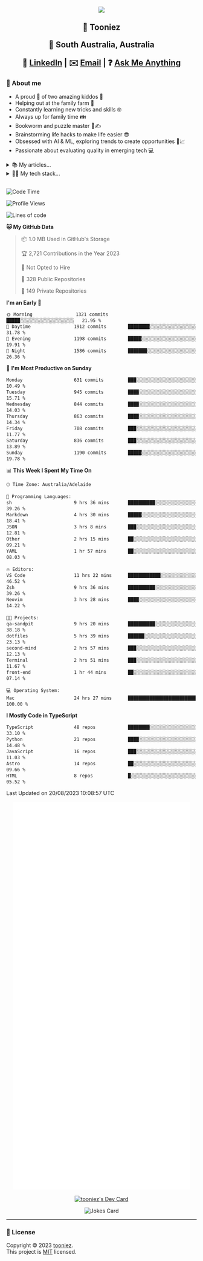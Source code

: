 <h2 align="center">

![](https://quotes-github-readme.vercel.app/api?type=horizontal&theme=catppuccin_mocha)

🤖 Tooniez

📍 South Australia, Australia

 <!-- 🌐 [Website](https://tooniez-land.vercel.app) |  -->

💼 [LinkedIn](https://www.linkedin.com/in/tonyluu888) | ✉️ [Email](mailto:tooni22@proton.me) | ❓ [Ask Me Anything](https://github.com/tooniez/ama/issues/new)


</h2>

### 🌟 About me

- A proud 🤴 of two amazing kiddos 💛
- Helping out at the family farm 🥒
- Constantly learning new tricks and skills 🤓
- Always up for family time 👪
- Bookworm and puzzle master 📘✍️
- Brainstorming life hacks to make life easier 😎
- Obsessed with AI & ML, exploring trends to create opportunities 🤖📈
- Passionate about evaluating quality in emerging tech 💻

<!-- 
<details>
<summary> ✅ My todos... </summary>


<!-- TODO-IST:START -->
<!-- TODO-IST:END -->


<!-- </details> --> 

<details>
<summary> 📚 My articles... </summary>

<!-- ### 💡 Blog posts -->

<!-- BLOG-POST-LIST:START -->
- [Web3/Crypto Financials Test Planning](https://tooniez-land.vercel.app/post/qa-fintech-plan/)
- [Boost Your Performance Testing with Locust](https://tooniez-land.vercel.app/post/qa-locust/)
- [Playwright - Assert Your Way to Success!](https://tooniez-land.vercel.app/post/qa-playwright/)
- [Differences between Cypress and Playwright](https://tooniez-land.vercel.app/post/qa-pw-vs-cy/)
- [Enabling TestOps with DevOps](https://tooniez-land.vercel.app/post/services-testops/)
<!-- BLOG-POST-LIST:END -->


</details>


<details>
<summary>👨‍💻 My tech stack...</summary>

<!-- ### 💻 Tech Stack: -->

#### Programming Languages

![C++](https://img.shields.io/badge/c++-%2300599C.svg?style=for-the-badge&logo=c%2B%2B&logoColor=white)
![Dart](https://img.shields.io/badge/dart-%230175C2.svg?style=for-the-badge&logo=dart&logoColor=white)
![JavaScript](https://img.shields.io/badge/javascript-%23323330.svg?style=for-the-badge&logo=javascript&logoColor=%23F7DF1E)
![Lua](https://img.shields.io/badge/lua-%232C2D72.svg?style=for-the-badge&logo=lua&logoColor=white)
![Python](https://img.shields.io/badge/python-3670A0?style=for-the-badge&logo=python&logoColor=ffdd54)
![Shell Script](https://img.shields.io/badge/shell_script-%23121011.svg?style=for-the-badge&logo=gnu-bash&logoColor=white)
![TypeScript](https://img.shields.io/badge/typescript-%23007ACC.svg?style=for-the-badge&logo=typescript&logoColor=white)

#### Web Development

![CSS3](https://img.shields.io/badge/css3-%231572B6.svg?style=for-the-badge&logo=css3&logoColor=white)
![HTML5](https://img.shields.io/badge/html5-%23E34F26.svg?style=for-the-badge&logo=html5&logoColor=white)
![Markdown](https://img.shields.io/badge/markdown-%23000000.svg?style=for-the-badge&logo=markdown&logoColor=white)

#### Cloud Services

![AWS](https://img.shields.io/badge/AWS-%23FF9900.svg?style=for-the-badge&logo=amazon-aws&logoColor=white)
![Azure](https://img.shields.io/badge/azure-%230072C6.svg?style=for-the-badge&logo=azure-devops&logoColor=white)
![Cloudflare](https://img.shields.io/badge/Cloudflare-F38020?style=for-the-badge&logo=Cloudflare&logoColor=white)
![Firebase](https://img.shields.io/badge/firebase-%23039BE5.svg?style=for-the-badge&logo=firebase)
![Google Cloud](https://img.shields.io/badge/Google%20Cloud-%234285F4.svg?style=for-the-badge&logo=google-cloud&logoColor=white)
![Vercel](https://img.shields.io/badge/vercel-%23000000.svg?style=for-the-badge&logo=vercel&logoColor=white)

#### Frameworks

![Chakra](https://img.shields.io/badge/chakra-%234ED1C5.svg?style=for-the-badge&logo=chakraui&logoColor=white)
![Django](https://img.shields.io/badge/django-%23092E20.svg?style=for-the-badge&logo=django&logoColor=white)
![FastAPI](https://img.shields.io/badge/FastAPI-005571?style=for-the-badge&logo=fastapi)
![Express.js](https://img.shields.io/badge/express.js-%23404d59.svg?style=for-the-badge&logo=express&logoColor=%2361DAFB)
![Expo](https://img.shields.io/badge/expo-1C1E24?style=for-the-badge&logo=expo&logoColor=#D04A37)
![Electron.js](https://img.shields.io/badge/Electron-191970?style=for-the-badge&logo=Electron&logoColor=white)
![Flask](https://img.shields.io/badge/flask-%23000.svg?style=for-the-badge&logo=flask&logoColor=white)
![Flutter](https://img.shields.io/badge/Flutter-%2302569B.svg?style=for-the-badge&logo=Flutter&logoColor=white)
![Gatsby](https://img.shields.io/badge/Gatsby-%23663399.svg?style=for-the-badge&logo=gatsby&logoColor=white)
![Next JS](https://img.shields.io/badge/Next-black?style=for-the-badge&logo=next.js&logoColor=white)
![NodeJS](https://img.shields.io/badge/node.js-6DA55F?style=for-the-badge&logo=node.js&logoColor=white)
![React Native](https://img.shields.io/badge/react_native-%2320232a.svg?style=for-the-badge&logo=react&logoColor=%2361DAFB)
![TailwindCSS](https://img.shields.io/badge/tailwindcss-%2338B2AC.svg?style=for-the-badge&logo=tailwind-css&logoColor=white)

#### Databases

![MicrosoftSQLServer](https://img.shields.io/badge/Microsoft%20SQL%20Sever-CC2927?style=for-the-badge&logo=microsoft%20sql%20server&logoColor=white)
![MariaDB](https://img.shields.io/badge/MariaDB-003545?style=for-the-badge&logo=mariadb&logoColor=white)
![MySQL](https://img.shields.io/badge/mysql-%2300f.svg?style=for-the-badge&logo=mysql&logoColor=white)
![Postgres](https://img.shields.io/badge/postgres-%23316192.svg?style=for-the-badge&logo=postgresql&logoColor=white)
![Supabase](https://img.shields.io/badge/Supabase-3ECF8E?style=for-the-badge&logo=supabase&logoColor=white)
![Redis](https://img.shields.io/badge/redis-%23DD0031.svg?style=for-the-badge&logo=redis&logoColor=white)
![MongoDB](https://img.shields.io/badge/MongoDB-%234ea94b.svg?style=for-the-badge&logo=mongodb&logoColor=white)

#### Machine Learning & Data Science

![scikit-learn](https://img.shields.io/badge/scikit--learn-%23F7931E.svg?style=for-the-badge&logo=scikit-learn&logoColor=white)
![TensorFlow](https://img.shields.io/badge/TensorFlow-%23FF6F00.svg?style=for-the-badge&logo=TensorFlow&logoColor=white)
![PyTorch](https://img.shields.io/badge/PyTorch-%23EE4C2C.svg?style=for-the-badge&logo=PyTorch&logoColor=white)
![Pandas](https://img.shields.io/badge/pandas-%23150458.svg?style=for-the-badge&logo=pandas&logoColor=white)
![NumPy](https://img.shields.io/badge/numpy-%23013243.svg?style=for-the-badge&logo=numpy&logoColor=white)
![SciPy](https://img.shields.io/badge/SciPy-%230C55A5.svg?style=for-the-badge&logo=scipy&logoColor=%white)
![Plotly](https://img.shields.io/badge/Plotly-%233F4F75.svg?style=for-the-badge&logo=plotly&logoColor=white)

#### DevOps & Tools

![LINUX](https://img.shields.io/badge/Linux-FCC624?style=for-the-badge&logo=linux&logoColor=black)
![Ansible](https://img.shields.io/badge/ansible-%231A1918.svg?style=for-the-badge&logo=ansible&logoColor=white)
![ESLint](https://img.shields.io/badge/ESLint-4B3263?style=for-the-badge&logo=eslint&logoColor=white)
![Docker](https://img.shields.io/badge/docker-%230db7ed.svg?style=for-the-badge&logo=docker&logoColor=white)
![CodeCov](https://img.shields.io/badge/codecov-%23ff0077.svg?style=for-the-badge&logo=codecov&logoColor=white)
![Jira](https://img.shields.io/badge/jira-%230A0FFF.svg?style=for-the-badge&logo=jira&logoColor=white)
![Postman](https://img.shields.io/badge/Postman-FF6C37?style=for-the-badge&logo=postman&logoColor=white)
![Swagger](https://img.shields.io/badge/-Swagger-%23Clojure?style=for-the-badge&logo=swagger&logoColor=white)
![Terraform](https://img.shields.io/badge/terraform-%235835CC.svg?style=for-the-badge&logo=terraform&logoColor=white)

</details>

<br>


<!--START_SECTION:waka-->
![Code Time](http://img.shields.io/badge/Code%20Time-158%20hrs%2048%20mins-blue)

![Profile Views](http://img.shields.io/badge/Profile%20Views-0-blue)

![Lines of code](https://img.shields.io/badge/From%20Hello%20World%20I%27ve%20Written-12.1%20million%20lines%20of%20code-blue)

**🐱 My GitHub Data** 

> 📦 1.0 MB Used in GitHub's Storage 
 > 
> 🏆 2,721 Contributions in the Year 2023
 > 
> 🚫 Not Opted to Hire
 > 
> 📜 328 Public Repositories 
 > 
> 🔑 149 Private Repositories 
 > 
**I'm an Early 🐤** 

```text
🌞 Morning                1321 commits        █████░░░░░░░░░░░░░░░░░░░░   21.95 % 
🌆 Daytime                1912 commits        ████████░░░░░░░░░░░░░░░░░   31.78 % 
🌃 Evening                1198 commits        █████░░░░░░░░░░░░░░░░░░░░   19.91 % 
🌙 Night                  1586 commits        ███████░░░░░░░░░░░░░░░░░░   26.36 % 
```
📅 **I'm Most Productive on Sunday** 

```text
Monday                   631 commits         ███░░░░░░░░░░░░░░░░░░░░░░   10.49 % 
Tuesday                  945 commits         ████░░░░░░░░░░░░░░░░░░░░░   15.71 % 
Wednesday                844 commits         ████░░░░░░░░░░░░░░░░░░░░░   14.03 % 
Thursday                 863 commits         ████░░░░░░░░░░░░░░░░░░░░░   14.34 % 
Friday                   708 commits         ███░░░░░░░░░░░░░░░░░░░░░░   11.77 % 
Saturday                 836 commits         ███░░░░░░░░░░░░░░░░░░░░░░   13.89 % 
Sunday                   1190 commits        █████░░░░░░░░░░░░░░░░░░░░   19.78 % 
```


📊 **This Week I Spent My Time On** 

```text
🕑︎ Time Zone: Australia/Adelaide

💬 Programming Languages: 
sh                       9 hrs 36 mins       ██████████░░░░░░░░░░░░░░░   39.26 % 
Markdown                 4 hrs 30 mins       █████░░░░░░░░░░░░░░░░░░░░   18.41 % 
JSON                     3 hrs 8 mins        ███░░░░░░░░░░░░░░░░░░░░░░   12.81 % 
Other                    2 hrs 15 mins       ██░░░░░░░░░░░░░░░░░░░░░░░   09.21 % 
YAML                     1 hr 57 mins        ██░░░░░░░░░░░░░░░░░░░░░░░   08.03 % 

🔥 Editors: 
VS Code                  11 hrs 22 mins      ████████████░░░░░░░░░░░░░   46.52 % 
Zsh                      9 hrs 36 mins       ██████████░░░░░░░░░░░░░░░   39.26 % 
Neovim                   3 hrs 28 mins       ████░░░░░░░░░░░░░░░░░░░░░   14.22 % 

🐱‍💻 Projects: 
qa-sandpit               9 hrs 20 mins       ██████████░░░░░░░░░░░░░░░   38.18 % 
dotfiles                 5 hrs 39 mins       ██████░░░░░░░░░░░░░░░░░░░   23.13 % 
second-mind              2 hrs 57 mins       ███░░░░░░░░░░░░░░░░░░░░░░   12.13 % 
Terminal                 2 hrs 51 mins       ███░░░░░░░░░░░░░░░░░░░░░░   11.67 % 
front-end                1 hr 44 mins        ██░░░░░░░░░░░░░░░░░░░░░░░   07.14 % 

💻 Operating System: 
Mac                      24 hrs 27 mins      █████████████████████████   100.00 % 
```

**I Mostly Code in TypeScript** 

```text
TypeScript               48 repos            ████████░░░░░░░░░░░░░░░░░   33.10 % 
Python                   21 repos            ████░░░░░░░░░░░░░░░░░░░░░   14.48 % 
JavaScript               16 repos            ███░░░░░░░░░░░░░░░░░░░░░░   11.03 % 
Astro                    14 repos            ██░░░░░░░░░░░░░░░░░░░░░░░   09.66 % 
HTML                     8 repos             █░░░░░░░░░░░░░░░░░░░░░░░░   05.52 % 
```




 Last Updated on 20/08/2023 10:08:57 UTC
<!--END_SECTION:waka-->

<p align="center">
  <img src="https://github.com/tooniez/tooniez/blob/main/github-metrics.svg" alt="Metrics">
  <!-- Replace example.com with the actual URL hosting the image file -->
</p>

<div align="center"> <!-- Alternatively, you can use <div> instead of <p> -->
  <a href="https://app.daily.dev/tooniez">
    <img src="https://api.daily.dev/devcards/d6a644cd193c433b82938cbb12d7a689.png?r=hk4" width="400" alt="tooniez's Dev Card">
    <!-- Replace the API URL with the actual URL generated by daily.dev -->
    <!-- Provide alternative text for the image -->
  </a>
</div>

<p align="center">
  <img src="https://readme-jokes.vercel.app/api" alt="Jokes Card">
  <!-- Replace the URL if you want to use a different joke API or update the existing endpoint -->
</p>




<!-- Proudly created with GPRM ( https://gprm.itsvg.in ) -->


<!--
# Skills Matrix 📊

| Core       | Frontend  | Backend    | Platforms   | Infrastructure | Test Frameworks |
| ---------- | --------- | ---------- | ----------- | -------------- | --------------- |
| JavaScript | HTML5     | Node.js    | Firebase    | Terraform      | Pytest          |
| Python     | React     | Express    | Railway     | Ansible        | Selenium        |
| TypeScript | Next.js   | GraphQL    | PlanetScale | Docker         | NightwatchJS    |
| Bash       | Gatsby    | MySQL      | Supabase    | GIT            | Playwright      |
| Groovy     | Astro     | PostgreSQL | Prisma      | Azure          | Molecule        |
|            | Streamlit | FastAPI    | Jupyter     | Jira           | Katalon         |
|            |           |            | Vercel      |                | Postman         |
|            |           |            | Auth0       |                |             |

--- -->


---

### 📝 License

Copyright © 2023 [tooniez](https://github.com/tooniez). <br />
This project is [MIT](https://github.com/tooniez/tooniez/blob/main/LICENSE) licensed.
